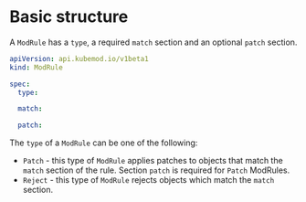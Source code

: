 # Basic structure

A `ModRule` has a `type`, a required `match` section and an optional `patch` section.

```yaml
apiVersion: api.kubemod.io/v1beta1
kind: ModRule

spec:
  type:

  match:

  patch:
```

The `type` of a `ModRule` can be one of the following:
- `Patch` - this type of `ModRule` applies patches to objects that match the `match` section of the rule. Section `patch` is required for `Patch` ModRules.
- `Reject` - this type of `ModRule` rejects objects which match the `match` section.
